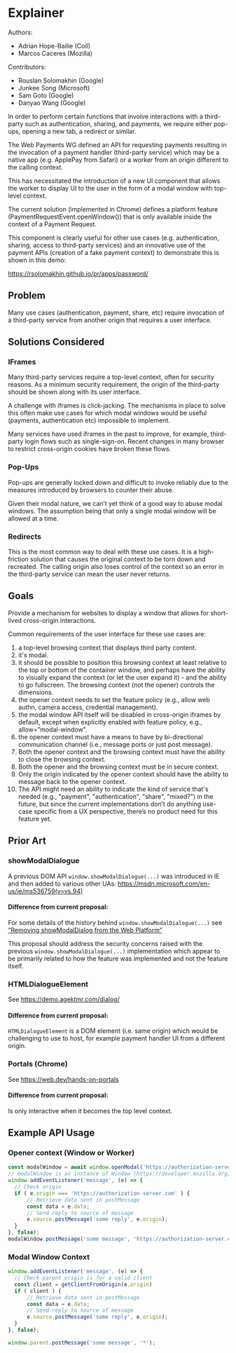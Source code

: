 # Explainer

Authors:

- Adrian Hope-Bailie (Coil)
- Marcos Caceres (Mozilla)

Contributors:

- Rouslan Solomakhin (Google)
- Junkee Song (Microsoft)
- Sam Goto (Google)
- Danyao Wang (Google)

In order to perform certain functions that involve interactions with a
third-party such as authentication, sharing, and payments, we require either
pop-ups, opening a new tab, a redirect or similar.

The Web Payments WG defined an API for requesting payments resulting in the
invocation of a payment handler (third-party service) which may be a native app
(e.g. ApplePay from Safari) or a worker from an origin different to the calling
context.

This has necessitated the introduction of a new UI component that allows the
worker to display UI to the user in the form of a modal window with top-level
context.

The current solution (implemented in Chrome) defines a platform feature
(PaymentRequestEvent.openWindow()) that is only available inside the context of
a Payment Request.

This component is clearly useful for other use cases (e.g. authentication,
sharing, access to third-party services) and an innovative use of the payment
APIs (creation of a fake payment context) to demonstrate this is shown in this
demo:

https://rsolomakhin.github.io/pr/apps/password/

## Problem

Many use cases (authentication, payment, share, etc) require invocation of a
third-party service from another origin that requires a user interface.

## Solutions Considered

### IFrames

Many third-party services require a top-level context, often for security
reasons. As a minimum security requirement, the origin of the third-party should
be shown along with its user interface.

A challenge with iframes is click-jacking. The mechanisms in place to solve this
often make use cases for which modal windows would be useful (payments,
authentication etc) impossible to implement.

Many services have used iframes in the past to improve, for example, third-party
login flows such as single-sign-on. Recent changes in many browser to restrict
cross-origin cookies have broken these flows.

### Pop-Ups

Pop-ups are generally locked down and difficult to invoke reliably due to the
measures introduced by browsers to counter their abuse.

Given their modal nature, we can’t yet think of a good way to abuse modal
windows. The assumption being that only a single modal window will be allowed at
a time.

### Redirects

This is the most common way to deal with these use cases. It is a high-friction
solution that causes the original context to be torn down and recreated. The
calling origin also loses control of the context so an error in the third-party
service can mean the user never returns.

## Goals

Provide a mechanism for websites to display a window that allows for short-lived
cross-origin interactions.

Common requirements of the user interface for these use cases are:

1.  a top-level browsing context that displays third party content.
2.  it's modal.
3.  it should be possible to position this browsing context at least relative to
    the top or bottom of the container window, and perhaps have the ability to
    visually expand the context (or let the user expand it) - and the ability to
    go fullscreen. The browsing context (not the opener) controls the
    dimensions.
4.  the opener context needs to set the feature policy (e.g., allow web authn,
    camera access, credential management).
5.  the modal window API itself will be disabled in cross-origin iframes by
    default, except when explicitly enabled with feature policy, e.g.,
    allow=”modal-window”.
6.  the opener context must have a means to have by bi-directional communication
    channel (i.e., message ports or just post message).
7.  Both the opener context and the browsing context must have the ability to
    close the browsing context.
8.  Both the opener and the browsing context must be in secure context.
9.  Only the origin indicated by the opener context should have the ability to
    message back to the opener context.
10. The API might need an ability to indicate the kind of service that's needed
    (e.g., "payment", "authentication", "share", "mixed?") in the future, but
    since the current implementations don’t do anything use-case specific from a
    UX perspective, there’s no product need for this feature yet.

## Prior Art

### showModalDialogue

A previous DOM API `window.showModalDialogue(...)` was introduced in IE and then
added to various other UAs:
https://msdn.microsoft.com/en-us/ie/ms536759(v=vs.94)

#### Difference from current proposal:

For some details of the history behind `window.showModalDialogue(...)` see
[“Removing showModalDialog from the Web Platform”](https://dev.opera.com/blog/showmodaldialog/)

This proposal should address the security concerns raised with the previous
`window.showModalDialogue(...)` implementation which appear to be primarily
related to how the feature was implemented and not the feature itself.

### HTMLDialogueElement

See https://demo.agektmr.com/dialog/

#### Difference from current proposal:

`HTMLDialogueElement` is a DOM element (i.e. same origin) which would be
challenging to use to host, for example payment handler UI from a different
origin.

### Portals (Chrome)

See https://web.dev/hands-on-portals

#### Difference from current proposal:

Is only interactive when it becomes the top level context.

## Example API Usage

### Opener context (Window or Worker)

```javascript
const modalWindow = await window.openModal('https://authorization-server.com/auth?response_type=code&scope=photos&state=1234zyx');
// modalWindow is an instance of Window (https://developer.mozilla.org/en-US/docs/Web/API/Window)
window.addEventListener('message', (e) => {
  // Check origin
  if ( e.origin === 'https://authorization-server.com' ) {
      // Retrieve data sent in postMessage
      const data = e.data;
      // Send reply to source of message
      e.source.postMessage('some reply', e.origin);
  }
}, false);
modalWindow.postMessage('some message', 'https://authorization-server.com');
```

### Modal Window Context

```javascript
window.addEventListener('message', (e) => {
  // Check parent origin is for a valid client
  const client = getClientFromOrigin(e.origin)
  if ( client ) {
      // Retrieve data sent in postMessage
      const data = e.data;
      // Send reply to source of message
      e.source.postMessage('some reply', e.origin);
  }
}, false);

window.parent.postMessage('some message', '*');
```
